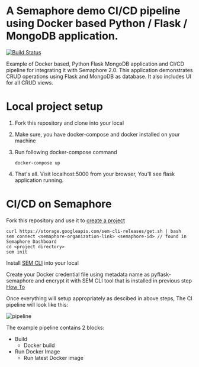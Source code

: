 # A Semaphore demo CI/CD pipeline using Docker based Python / Flask / MongoDB application.

[![Build Status](https://semaphore-demos.semaphoreci.com/badges/semaphore-demo-python-flask/branches/master.svg)](https://semaphore-demos.semaphoreci.com/projects/semaphore-demo-python-flask)

Example of Docker based, Python Flask MongoDB application and CI/CD pipeline for integrating it with Semaphore 2.0. This application demonstrates CRUD operations using Flask and MongoDB as database. It also includes UI for all CRUD views.

# Local project setup

1. Fork this repository and clone into your local

2. Make sure, you have docker-compose and docker installed on your machine

3. Run following docker-compose command
   ```
   docker-compose up
   ```
4. That's all. Visit localhost:5000 from your browser, You'll see flask application           running.

# CI/CD on Semaphore

Fork this repository and use it to [create a project](https://docs.semaphoreci.com/article/63-your-first-project)
   ```
   curl https://storage.googleapis.com/sem-cli-releases/get.sh | bash
   sem connect <semaphore-organization-link> <semaphore-id> // found in Semaphore Dashboard
   cd <project directory>
   sem init
   ```

Install [SEM CLI](https://docs.semaphoreci.com/article/53-sem-reference#download-and-install) into your local

Create your Docker credential file using metadata name as pyflask-semaphore and encrypt it with SEM CLI tool that is installed in previous step [How To](https://docs.semaphoreci.com/article/66-environment-variables-and-secrets)

Once everything will setup appropriately as descibed in above steps, The CI pipeline will look like this:

![pipeline](./.semaphore/pipeline.png)

The example pipeline contains 2 blocks:

* Build
   * Docker build
* Run Docker Image
   * Run latest Docker image
